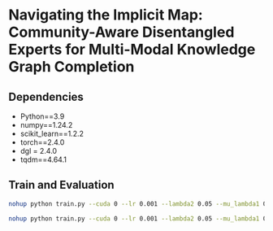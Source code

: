 # Navigating the Implicit Map: Community-Aware Disentangled Experts for Multi-Modal Knowledge Graph Completion


##  Dependencies
- Python==3.9
- numpy==1.24.2
- scikit_learn==1.2.2
- torch==2.4.0
- dgl = 2.4.0
- tqdm==4.64.1


## Train and Evaluation


```bash
nohup python train.py --cuda 0 --lr 0.001 --lambda2 0.05 --mu_lambda1 0.02 --dim 200 --dataset MKG-W --epochs 2000 --group_num 4 --gtype gmm --rgcngraph True > log.txt &

nohup python train.py --cuda 0 --lr 0.001 --lambda2 0.05 --mu_lambda1 0.02 --dim 200 --dataset DB15K --epochs 2000 --group_num 4 --gtype gmm --rgcngraph True > log.txt &
```




